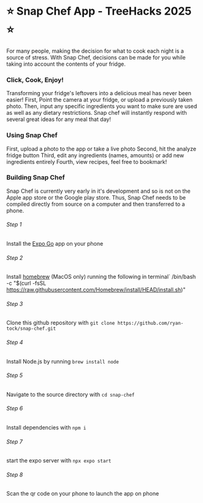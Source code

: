 # ⭐ Snap Chef App - TreeHacks 2025 ⭐
For many people, making the decision for what to cook each night is a source of stress. With Snap Chef, decisions can be made for you while taking into account the contents of your fridge.
### Click, Cook, Enjoy!
Transforming your fridge's leftovers into a delicious meal has never been easier! First, Point the camera at your fridge, or upload a previously taken photo. Then, input any specific ingredients you want to make sure are used as well as any dietary restrictions. Snap chef will instantly respond with several great ideas for any meal that day!
### Using Snap Chef
First, upload a photo to the app or take a live photo
Second, hit the analyze fridge button
Third, edit any ingredients (names, amounts) or add new ingredients entirely
Fourth, view recipes, feel free to bookmark!
### Building Snap Chef
Snap Chef is currently very early in it's development and so is not on the Apple app store or the Google play store. Thus, Snap Chef needs to be compiled directly from source on a computer and then transferred to a phone.
###### Step 1
Install the [Expo Go](https://expo.dev/go) app on your phone
###### Step 2
Install [homebrew](https://brew.sh/) (MacOS only) running the following in terminal`
/bin/bash -c "$(curl -fsSL https://raw.githubusercontent.com/Homebrew/install/HEAD/install.sh)"
###### Step 3
Clone this github repository with
`git clone https://github.com/ryan-tock/snap-chef.git`
###### Step 4
Install Node.js by running
`brew install node`
###### Step 5
Navigate to the source directory with
`cd snap-chef`
###### Step 6
Install dependencies with
`npm i`
###### Step 7
start the expo server with
`npx expo start`
###### Step 8
Scan the qr code on your phone to launch the app on phone
